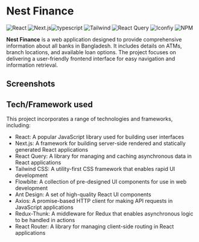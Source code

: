# Nest Finance

![React](https://img.shields.io/badge/-react-000?&logo=React)
![Next.js](https://img.shields.io/badge/-next.js-000?&logo=nextdotjs)![typescript](https://img.shields.io/badge/-typescript-000?&logo=typescript)
![Tailwind](https://img.shields.io/badge/-tailwind-000?&logo=tailwindcss)
![React Query](https://img.shields.io/badge/-react%20query-000?&logo=reactquery)
![Iconfiy](https://img.shields.io/badge/-iconify-000?&logo=iconify)
![NPM](https://img.shields.io/badge/-npm-000?&logo=npm&logoColor=#FFCA28)

**Nest Finance** is a web application designed to provide comprehensive information about all banks in Bangladesh. It includes details on ATMs, branch locations, and available loan options. The project focuses on delivering a user-friendly frontend interface for easy navigation and information retrieval.

## Screenshots


## Tech/Framework used

This project incorporates a range of technologies and frameworks, including:

- React: A popular JavaScript library used for building user interfaces
- Next.js: A framework for building server-side rendered and statically generated React applications
- React Query: A library for managing and caching asynchronous data in React applications
- Tailwind CSS: A utility-first CSS framework that enables rapid UI development
- Flowbite: A collection of pre-designed UI components for use in web development
- Ant Design: A set of high-quality React UI components
- Axios: A promise-based HTTP client for making API requests in JavaScript applications
- Redux-Thunk: A middleware for Redux that enables asynchronous logic to be handled in actions
- React Router: A library for managing client-side routing in React applications

